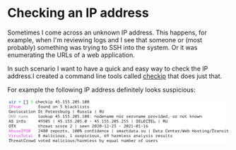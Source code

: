 # Checking an IP address

Sometimes I come across an unknown IP address. This happens, for example, when I'm reviewing logs and I see that someone or (most probably) something was trying to SSH into the system. Or it was enumerating the URLs of a web application.

In such scenario I want to have a quick and easy way to check the IP address.I created a command line tools called [checkip](https://github.com/jreisinger/checkip) that does just that.

For example the following IP address definitely looks suspicious:

<img src="/static/checkip.png" style="max-width:100%;height:50%">